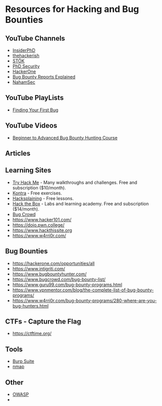 # Resources for Hacking and Bug Bounties

## YouTube Channels

- [InsiderPhD](https://www.youtube.com/@InsiderPhD/videos)
- [thehackerish](https://www.youtube.com/@thehackerish/videos)
- [STÖK](https://www.youtube.com/@STOKfredrik/videos)
- [PhD Security](https://www.youtube.com/@phd_security/videos)
- [HackerOne](https://www.youtube.com/@HackerOneTV/videos)
- [Bug Bounty Reports Explained](https://www.youtube.com/@BugBountyReportsExplained/videos)
- [NahamSec](https://www.youtube.com/@NahamSec/videos)

## YouTube PlayLists

- [Finding Your First Bug](https://www.youtube.com/playlist?list=PLbyncTkpno5FZQ3ZgpHj1BdQ7XHwfvO1w)

## YouTube Videos

- [Beginner to Advanced Bug Bounty Hunting Course](https://www.youtube.com/watch?v=Rp69edBmFFo)

## Articles

## Learning Sites

- [Try Hack Me](https://tryhackme.com) - Many walkthroughs and challenges. Free and subscription ($10/month).
- [Kontra](https://application.security/) - Free exercises.
- [Hacksplaining](https://www.hacksplaining.com/) - Free lessons.
- [Hack the Box](https://app.hackthebox.com/home) - Labs and learning academy. Free and subscription ($14/month).
- [Bug Crowd](https://www.bugcrowd.com/)
- https://www.hacker101.com/
- https://dojo.pwn.college/
- https://www.hackthissite.org
- https://www.w4rri0r.com/

## Bug Bounties

- https://hackerone.com/opportunities/all
- https://www.intigriti.com/
- https://www.bugbountyhunter.com/
- https://www.bugcrowd.com/bug-bounty-list/
- https://www.guru99.com/bug-bounty-programs.html
- https://www.vpnmentor.com/blog/the-complete-list-of-bug-bounty-programs/
- https://www.w4rri0r.com/bug-bounty-programs/280-where-are-you-bug-hunters.html

## CTFs - Capture the Flag

- https://ctftime.org/

## Tools

- [Burp Suite](https://portswigger.net/burp/communitydownload)
- [nmap](https://nmap.org/)

## Other

- [OWASP](https://owasp.org/)
- 
